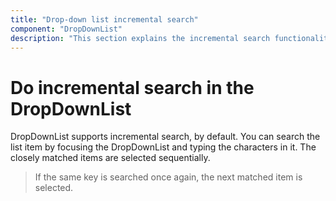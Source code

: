 ```yaml
---
title: "Drop-down list incremental search"
component: "DropDownList"
description: "This section explains the incremental search functionality of the Syncfusion React drop-down list component."
---
```


# Do incremental search in the DropDownList

DropDownList supports incremental search, by default. You can search the list item by focusing
the DropDownList and typing the characters in it. The closely matched items are selected
sequentially.

> If the same key is searched once again, the next matched item is selected.